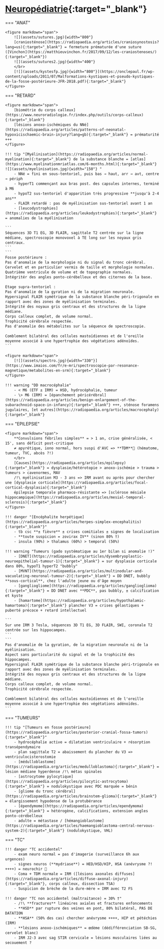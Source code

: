 # [Neuropédiatrie](https://onclepaul.fr/wp-content/uploads/2011/07/3-Cours-Radiopediatrie-MERM-Imagerie-Neuroradiologique-Pediatrique.pdf){:target="_blank"}

=== "ANAT"

    <figure markdown="span">
        ![](assets/sutures.jpg){width="800"}
        [craniosténose](https://radiopaedia.org/articles/craniosynostosis?lang=us){:target="_blank"} = fermeture prématurée d'une suture ([Vinchon](https://matthieuvinchon.fr/2017/09/12/les-craniostenoses/){:target="_blank"})  
        ![](assets/sutures2.jpg){width="400"}  
        </br>
        [![](assets/kystesfp.jpg){width="800"}](https://onclepaul.fr/wp-content/uploads/2011/07/Malformations-kystiques-et-pseudo-kystiques-de-la-fosse-postérieure-JFR-2018.pdf){:target="_blank"}  
    </figure>


=== "RETARD"

    <figure markdown="span">
        [biométrie du corps calleux](https://www.neuroradiologie.fr/index.php/outils/corps-calleux){:target="_blank"}  
        [lésions anoxo-ischémiques du NNé](https://radiopaedia.org/articles/patterns-of-neonatal-hypoxicischaemic-brain-injury?lang=gb){:target="_blank"} = prématurité +++ 
    </figure>

    !!! tip "[Myélinisation](https://radiopaedia.org/articles/normal-myelination){:target="_blank"} de la substance blanche = [atlas](https://www.myelinationmriatlas.com/6-months.html){:target="_blank"} ![](assets/myelinisation.jpg){width="150"} "
        - NNé = fini en sous-tentoriel, puis bas → haut, arr → avt, centre → périph
        - hyperT1 commençant aux bras post. des capsules internes, terminé à M6
        - hypoT2 sus-tentoriel d'apparition très progressive **jusqu'à 2-4 ans**
        - FLAIR retardé : pas de myélinisation sus-tentoriel avant 1 an
        - [leucodystrophies](https://radiopaedia.org/articles/leukodystrophies){:target="_blank"} = anomalies de la myélinisation

    ```
    Séquences 3D T1 EG, 3D FLAIR, sagittale T2 centrée sur la ligne médiane, spectroscopie monovoxel à TE long sur les noyaux gris centraux.
    ```
    ```
    Fosse postérieure :
    Pas d'anomalie de la morphologie ni du signal du tronc cérébral.
    Cervelet et en particulier vermis de taille et morphologie normales.
    Quatrième ventricule de volume et de topographie normales.
    Intégritér des angles ponto-cérébelleux et des citernes de la base.

    Etage supra-tentoriel :
    Pas d'anomalie de la gyration ni de la migration neuronale.
    Hypersignal FLAIR symétrique de la substance blanche péri-trigonale en rapport avec des zones de myélinisation terminales.
    Intégrité des noyaux gris centraux et des structures de la ligne médiane.
    Corps calleux complet, de volume normal.
    Trophicité cérébrale respectée.
    Pas d'anomalie des métabolites sur la séquence de spectroscopie.

    Comblement bilatéral des cellules mastoïdiennes et de l'oreille moyenne associé à une hypertrophie des végétations adénoïdes.
    ```

    <figure markdown="span">
        [![](assets/spectro.jpg){width="330"}](https://www.imaios.com/fr/e-mri/spectroscopie-par-resonance-magnetique/metabolites-en-srm){:target="_blank"}
    </figure>

    !!! warning "DD macrocéphalie"
        - < M6 (ETF ± IRM) = HSD, hydrocéphalie, tumeur
        - \> M6 (IRM) = [épanchement péricérébral](https://radiopaedia.org/articles/benign-enlargement-of-the-subarachnoid-space-in-infancy){:target="_blank"} +++, sténose foramens jugulaires, [et autres](https://radiopaedia.org/articles/macrocephaly){:target="_blank"}


=== "EPILEPSIE"

    <figure markdown="span">
        **Convulsions fébriles simples** = > 1 an, crise généralisée, < 15', sans déficit post-critique  
        ≠ apyrétique, iono normal, hors suspi d'AVC => **TDM**🚨 (hématome, tumeur, TVC, abcès ?!)  
        </br> 
        [Causes](https://radiopaedia.org/articles/epilepsy){:target="_blank"} = dysplasie/hétérotopie > anoxo-ischémie > trauma > tumeurs > cavenormes, MAV  
        /!\ myélinisation M3 - 3 ans => IRM avant ou après pour chercher une [dysplasie corticale](https://radiopaedia.org/articles/focal-cortical-dysplasia){:target="_blank"}
        épilepsie temporale pharmaco-résistante => [sclérose mésiale hippocampique](https://radiopaedia.org/articles/mesial-temporal-sclerosis){:target="_blank"}
    </figure>
    
    !!! danger "[Encéphalite herpétique](https://radiopaedia.org/articles/herpes-simplex-encephalitis){:target="_blank"}"
        - tb csc **± fièvre** ± crises comitiales ± signes de localisation
        - **toute suspicion = zovirax IV** (sinon 80% †)
        - insula (90%) > thalamus (60%) > temporal (50%)

    !!! warning "Tumeurs (gado systématique au 1er bilan si anomalie !)"
        - [DNET](https://radiopaedia.org/articles/dysembryoplastic-neuroepithelial-tumour-1){:target="_blank"} = sur dysplasie corticale dans 80%, hypoT1 hyperT2 "bubbly"
        - [MVNT](https://radiopaedia.org/articles/multinodular-and-vacuolating-neuronal-tumour-2){:target="_blank"} = DD DNET, bubbly **sous-cortical**, chez l'adulte jeune ou d'âge moyen
        - [gangliogliome](https://radiopaedia.org/articles/ganglioglioma){:target="_blank"} = DD DNET avec **PDC**, pas bubbly, ± calcification et kyste
        - [hamartome](https://radiopaedia.org/articles/hypothalamic-hamartoma){:target="_blank"} plancher V3 = crises gélastiques + puberté précoce + retard intellectuel
    
    ```
    Sur une IRM 3 Tesla, séquences 3D T1 EG, 3D FLAIR, SWI, coronale T2 centrée sur les hippocampes.
    ```
    ```
    Pas d'anomalie de la gyration, de la migration neuronale ni de la myélinisation.
    Aspect sans particularité du signal et de la trophicité des hippocampes.
    Hypersignal FLAIR symétrique de la substance blanche péri-trigonale en rapport avec des zones de myélinisation terminales.
    Intégrité des noyaux gris centraux et des structures de la ligne médiane.
    Corps calleux complet, de volume normal.
    Trophicité cérébrale respectée.

    Comblement bilatéral des cellules mastoïdiennes et de l'oreille moyenne associé à une hypertrophie des végétations adénoïdes.
    ```

=== "TUMEURS"

    !!! tip "[Tumeurs en fosse postérieure](https://radiopaedia.org/articles/posterior-cranial-fossa-tumors){:target="_blank"}"
        - hydrocéphalie active = dilatation ventriculaire + résorption transépendymaire
        - plan sagittale T2 = abaissement du plancher du V3 => ventriculocisterostomie
        - [médulloblastome](https://radiopaedia.org/articles/medulloblastoma){:target="_blank"} = lésion médiane hyperdense /!\ métas spinales
        - [astrocytome pylocytique](https://radiopaedia.org/articles/pilocytic-astrocytoma){:target="_blank"} = nodulokystique avec PDC marquée = bénin
        - [gliome du tronc cérébral](https://radiopaedia.org/articles/brainstem-glioma){:target="_blank"} = élargissement hypodense de la protubérance
        - [épendymome](https://radiopaedia.org/articles/ependymoma){:target="_blank"} = hétérogène, calcifications, extension angles ponto-cérébelleux
        - adulte = métastase / [hémangioblastome](https://radiopaedia.org/articles/haemangioblastoma-central-nervous-system-2){:target="_blank"} (nodulokystique, VHL)


=== "TC"
    
    !!! danger "TC accidentel"
        - exam neuro normal = pas d'imagerie (surveillance 6h aux urgences)
        - signes neuros (**mydriase**) = HED/HSD/HIP, HSA (anévrysme ?! ++++) = neurochir 🚨
        - Coma + TDM normale = IRM ([lésions axonales diffuses](https://radiopaedia.org/articles/diffuse-axonal-injury){:target="_blank"}, corps calleux, dissection TSA)
        - Suspicion de brèche de la dure-mère = IRM avec T2 FS

    !!! danger "TC non accidentel (maltraitance) = 30% †"
        - /!\ **fractures** linéaires axiales et fractures enfoncements
        - **HSD** par rupture des veines en pont, 80% bilatéral, PAS DE DATATION
        - **HSA** (50% des cas) chercher anévrysme ++++, HIP et pétéchies (IRM)
        - **lésions anoxo-ischémiques** = œdème (dédifférenciation SB-SG, cervelet blanc)
        - IRM J2-3 avec sag STIR cervicale = lésions musculaires liées au secouement ?